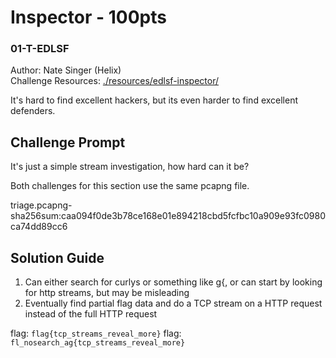 # Inspector - 100pts
### 01-T-EDLSF
Author: Nate Singer (Helix)<br>
Challenge Resources: [./resources/edlsf-inspector/](./resources/edlsf-inspector/)

It's hard to find excellent hackers, but its even harder to find excellent defenders.

## Challenge Prompt
It's just a simple stream investigation, how hard can it be?

Both challenges for this section use the same pcapng file.

triage.pcapng-sha256sum:caa094f0de3b78ce168e01e894218cbd5fcfbc10a909e93fc0980ca74dd89cc6

## Solution Guide
1. Can either search for curlys or something like g{, or can start by looking for http streams, but may be misleading
2. Eventually find partial flag data and do a TCP stream on a HTTP request instead of the full HTTP request

flag: `flag{tcp_streams_reveal_more}`
flag: `fl_nosearch_ag{tcp_streams_reveal_more}`
